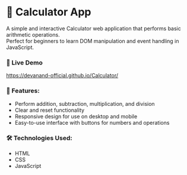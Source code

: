 # 🧮 Calculator App

A simple and interactive Calculator web application that performs basic arithmetic operations.  
Perfect for beginners to learn DOM manipulation and event handling in JavaScript.

### 🚀 Live Demo
https://devanand-official.github.io/Calculator/

### 🔧 Features:
- Perform addition, subtraction, multiplication, and division
- Clear and reset functionality
- Responsive design for use on desktop and mobile
- Easy-to-use interface with buttons for numbers and operations
  
### 🛠️ Technologies Used:
- HTML
- CSS
- JavaScript
